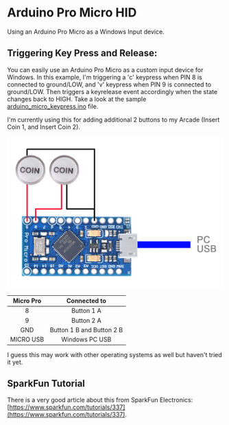 # Arduino Pro Micro HID
Using an Arduino Pro Micro as a Windows Input device.

## Triggering Key Press and Release:
You can easily use an Arduino Pro Micro as a custom input device for Windows.
In this example, I'm triggering a 'c' keypress when PIN 8 is connected to ground/LOW, and 'v' keypress when PIN 9 is connected to ground/LOW.
Then triggers a keyrelease event accordingly when the state changes back to HIGH. 
Take a look at the sample [arduino_micro_keypress.ino](https://github.com/cvasquez-github/ArduinoProMicroHID/blob/main/arduino_micro_keypress.ino) file.

I'm currently using this for adding additional 2 buttons to my Arcade (Insert Coin 1, and Insert Coin 2).

![alt text](https://raw.githubusercontent.com/cvasquez-github/ArduinoProMicroHID/main/pro-micro-coin-diagram.png)

| Micro Pro       | Connected to              |
| :-------------: | :-------------:           |
| 8               | Button 1 A                |
| 9               | Button 2 A                |
| GND             | Button 1 B and Button 2 B |
| MICRO USB       | Windows PC USB            |

I guess this may work with other operating systems as well but haven't tried it yet.

## SparkFun Tutorial
There is a very good article about this from SparkFun Electronics: [https://www.sparkfun.com/tutorials/337](https://www.sparkfun.com/tutorials/337).
